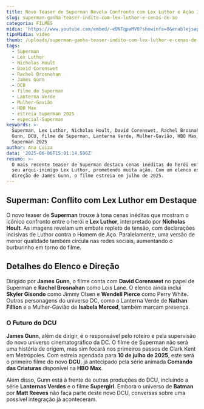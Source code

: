 ```yaml
---
title: Novo Teaser de Superman Revela Confronto com Lex Luthor e Ação Intensa
slug: superman-ganha-teaser-indito-com-lex-luthor-e-cenas-de-ao
categoria: FILMES
midia: 'https://www.youtube.com/embed/-eDNTqpaMV0?showinfo=0&enablejsapi=1'
tipoMidia: video
thumb: /uploads/superman-ganha-teaser-indito-com-lex-luthor-e-cenas-de-ao-thumb.png
tags:
  - Superman
  - Lex Luthor
  - Nicholas Hoult
  - David Corenswet
  - Rachel Brosnahan
  - James Gunn
  - DCU
  - filme de Superman
  - Lanterna Verde
  - Mulher-Gavião
  - HBO Max
  - estreia Superman 2025
  - especial-Superman
keywords: >-
  Superman, Lex Luthor, Nicholas Hoult, David Corenswet, Rachel Brosnahan, James
  Gunn, DCU, filme de Superman, Lanterna Verde, Mulher-Gavião, HBO Max, estreia
  Superman 2025
author: Ana Luiza
data: '2025-06-06T15:01:14.596Z'
resumo: >-
  O mais recente teaser de Superman destaca cenas inéditas do herói enfrentando
  seu arqui-inimigo Lex Luthor, prometendo muita ação. Com um elenco estelar e
  direção de James Gunn, o filme estreia em julho de 2025.
---
```


## Superman: Conflito com Lex Luthor em Destaque

<blockquote class="twitter-tweet"><a href="https://twitter.com/user/status/1930822563866759662"></a></blockquote>

O novo teaser de **Superman** trouxe à tona cenas inéditas que mostram o icônico confronto entre o herói e **Lex Luthor**, interpretado por **Nicholas Hoult**. As imagens revelam um embate repleto de tensão, com declarações incisivas de Luthor contra o Homem de Aço. Paralelamente, uma versão de menor qualidade também circula nas redes sociais, aumentando o burburinho em torno do filme.

<blockquote class="twitter-tweet"><a href="https://twitter.com/user/status/1930839306584649941"></a></blockquote>

## Detalhes do Elenco e Direção

Dirigido por **James Gunn**, o filme conta com **David Corenswet** no papel de Superman e **Rachel Brosnahan** como Lois Lane. O elenco ainda inclui **Skyler Gisondo** como Jimmy Olsen e **Wendell Pierce** como Perry White. Outros personagens do universo DC, como o Lanterna Verde de **Nathan Fillion** e a Mulher-Gavião de **Isabela Merced**, também marcam presença.

### O Futuro do DCU

**James Gunn**, além de dirigir, é o responsável pelo roteiro e pela supervisão do novo universo cinematográfico da DC. O filme de Superman não será uma história de origem, mas sim focará nos primeiros passos de Clark Kent em Metrópoles. Com estreia agendada para **10 de julho de 2025**, este será o primeiro filme do novo **DCU**, já antecipado pela série animada **Comando das Criaturas** disponível na **HBO Max**.

Além disso, Gunn está à frente de outras produções do DCU, incluindo a série **Lanternas Verdes** e o filme **Supergirl**. Embora o universo de **Batman** por **Matt Reeves** não faça parte deste novo DCU, conversas sobre uma possível integração já aconteceram.
